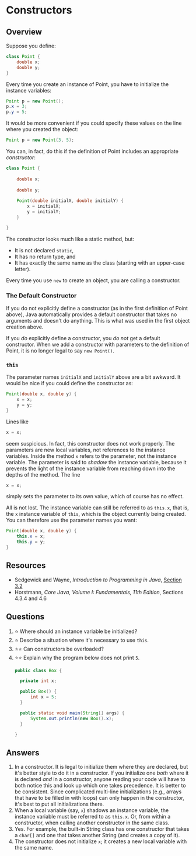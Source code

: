 # Constructors
## Overview
Suppose you define:

```java
class Point {
    double x;
    double y;
}
```

Every time you create an instance of Point, you have to initialize the instance variables:

```java
Point p = new Point();
p.x = 3;
p.y = 5;
```

It would be more convenient if you could specify these values on the line where you created the object:

```java
Point p = new Point(3, 5);
```

You can, in fact, do this if the definition of Point includes an appropriate *constructor*:

```java
class Point {
    
    double x;
    
    double y;
    
    Point(double initialX, double initialY) {
        x = initialX;
        y = initialY;
    }

}
```

The constructor looks much like a static method, but:

- It is not declared `static`,
- It has no return type, and
- It has exactly the same name as the class (starting with an upper-case letter).

Every time you use `new` to create an object, you are calling a constructor.

### The Default Constructor

If you do not explicitly define a constructor (as in the first definition of Point above), Java automatically provides a default constructor that takes no arguments and doesn't do anything. This is what was used in the first object creation above.

If you *do* explicitly define a constructor, you *do not* get a default constructor. When we add a constructor with parameters to the definition of Point, it is no longer legal to say `new Point()`.

### `this`

The parameter names `initialX` and `initialY` above are a bit awkward. It would be nice if you could define the constructor as:

```java
Point(double x, double y) {
    x = x;
    y = y;
}
```

Lines like

```java
x = x;
```

seem suspicious. In fact, this constructor does not work properly. The parameters are new local variables, not references to the instance variables. Inside the method `x` refers to the parameter, not the instance variable. The parameter is said to *shadow* the instance variable, because it prevents the light of the instance variable from reaching down into the depths of the method. The line

```java
x = x;
```

simply sets the parameter to its own value, which of course has no effect.

All is not lost. The instance variable can still be referred to as `this.x`, that is, the `x` instance variable of `this`, which is the object currently being created. You can therefore use the parameter names you want:

```java
Point(double x, double y) {
    this.x = x;
    this.y = y;
}
```

## Resources
- Sedgewick and Wayne, *Introduction to Programming in Java*, [Section 3.2](https://introcs.cs.princeton.edu/java/32class/)
- Horstmann, *Core Java, Volume I: Fundamentals, 11th Edition*, Sections 4.3.4 and 4.6

## Questions
1. :star: Where should an instance variable be initialized?
1. :star: Describe a situation where it's necessary to use `this`.
1. :star::star: Can constructors be overloaded?
1. :star::star: Explain why the program below does not print `5`.
    ```java
    public class Box {

      private int x;

      public Box() {
          int x = 5;
      }

      public static void main(String[] args) {
          System.out.println(new Box().x);
      }

    }
    ```
## Answers
1. In a constructor. It is legal to initialize them where they are declared, but it's better style to do it in a constructor. If you initialize one *both* where it is declared *and* in a constructor, anyone reading your code will have to both notice this and look up which one takes precedence. It is better to be consistent. Since complicated multi-line initializations (e.g., arrays that have to be filled in with loops) can only happen in the constructor, it's best to put all initializations there.
1. When a local variable (say, `x`) shadows an instance variable, the instance variable must be referred to as `this.x`. Or, from within a constructor, when calling another constructor in the same class.
1. Yes. For example, the built-in String class has one constructor that takes a `char[]` and one that takes another String (and creates a copy of it).
1. The constructor does not initialize `x`; it creates a new local variable with the same name.
